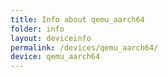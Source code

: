 ```yaml
---
title: Info about qemu_aarch64
folder: info
layout: deviceinfo
permalink: /devices/qemu_aarch64/
device: qemu_aarch64
---
```

